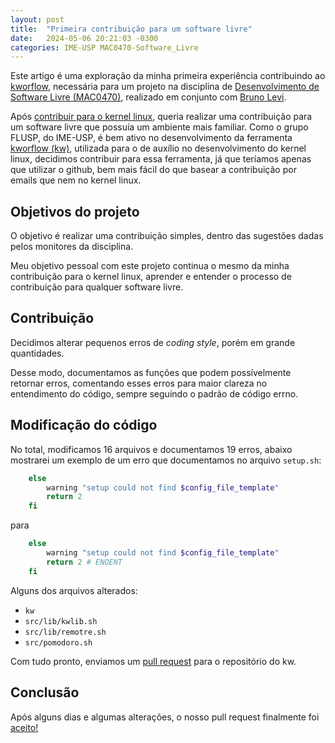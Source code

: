 ```yaml
---
layout: post
title:  "Primeira contribuição para um software livre"
date:   2024-05-06 20:21:03 -0300
categories: IME-USP MAC0470-Software_Livre
---
```

Este artigo é uma exploração da minha primeira experiência contribuindo ao [kworflow][kw-git], necessária para um projeto na disciplina de [Desenvolvimento de Software Livre (MAC0470)][MAC0470], realizado em conjunto com [Bruno Levi][bruno-blog].

Após [contribuir para o kernel linux][kernel-post], queria realizar uma contribuição para um software livre que possuía um ambiente mais familiar. Como o grupo FLUSP, do IME-USP, é bem ativo no desenvolvimento da ferramenta [kworflow (kw)][kw-git], utilizada para o de auxílio no desenvolvimento do kernel linux, decidimos contribuir para essa ferramenta, já que teríamos apenas que utilizar o github, bem mais fácil do que basear a contribuição por emails que nem no kernel linux.

## Objetivos do projeto
O objetivo é realizar uma contribuição simples, dentro das sugestões dadas pelos monitores da disciplina.

Meu objetivo pessoal com este projeto continua o mesmo da minha contribuição para o kernel linux, aprender e entender o processo de contribuição para qualquer software livre.

## Contribuição
Decidimos alterar pequenos erros de *coding style*, porém em grande quantidades.

Desse modo, documentamos as funções que podem possívelmente retornar erros, comentando esses erros para maior clareza no entendimento do código, sempre seguindo o padrão de código errno.

## Modificação do código

No total, modificamos 16 arquivos e documentamos 19 erros, abaixo mostrarei um exemplo de um erro que documentamos no arquivo `setup.sh`:

```bash
    else
        warning "setup could not find $config_file_template"
        return 2
    fi
```

para

```bash
    else
        warning "setup could not find $config_file_template"
        return 2 # ENOENT
    fi
```

Alguns dos arquivos alterados:
- `kw`
- `src/lib/kwlib.sh`
- `src/lib/remotre.sh`
- `src/pomodoro.sh`

Com tudo pronto, enviamos um [pull request][pull-request] para o repositório do kw.

## Conclusão

Após alguns dias e algumas alterações, o nosso pull request finalmente foi [aceito!][pr-commit]

[kw-git]: https://github.com/kworkflow/kworkflow
[MAC0470]: https://uspdigital.usp.br/jupiterweb/obterDisciplina?nomdis=&sgldis=MAC0470
[bruno-blog]: https://brunorlevi.github.io/
[kernel-post]: https://luccaaxx.github.io/posts/primeira-contribuicao-kernel/
[pull-request]: https://github.com/kworkflow/kworkflow/pull/1112
[pr-commit]: https://github.com/kworkflow/kworkflow/pull/1112/commits/74ab399c5f6da35ca222f3ebf59ee72a88cd1c1d
